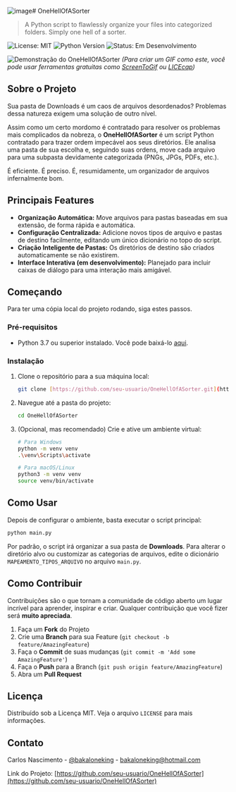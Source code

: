 ![image](https://github.com/user-attachments/assets/6905e6af-2e2e-4147-874e-eac0ed58017b)# OneHellOfASorter

> A Python script to flawlessly organize your files into categorized folders. Simply one hell of a sorter.

![License: MIT](https://img.shields.io/badge/License-MIT-yellow.svg)
![Python Version](https://img.shields.io/badge/python-3.7%2B-blue.svg)
![Status: Em Desenvolvimento](https://img.shields.io/badge/status-em%20desenvolvimento-orange.svg)

![Demonstração do OneHellOfASorter]([https://github.com/user-attachments/assets/c9325983-a7d1-4437-8025-b4614a93540c](https://imgs.search.brave.com/Hve4OkajZxELXx3elL3vAGNR7daZNtpmg4cGqBaiOuQ/rs:fit:860:0:0:0/g:ce/aHR0cHM6Ly9naWZk/Yi5jb20vaW1hZ2Vz/L2hpZ2gvc2ViYXN0/aWFuLW1pY2hhZWxp/cy1ibGFjay1idXRs/ZXItZGFyay1hbmlt/ZS1hNDJiNzEzdm5u/dTQ4b3QxLmdpZg.gif))
*(Para criar um GIF como este, você pode usar ferramentas gratuitas como [ScreenToGif](https://www.screentogif.com/) ou [LICEcap](https://www.cockos.com/licecap/))*

## Sobre o Projeto

Sua pasta de Downloads é um caos de arquivos desordenados? Problemas dessa natureza exigem uma solução de outro nível.

Assim como um certo mordomo é contratado para resolver os problemas mais complicados da nobreza, o **OneHellOfASorter** é um script Python contratado para trazer ordem impecável aos seus diretórios. Ele analisa uma pasta de sua escolha e, seguindo suas ordens, move cada arquivo para uma subpasta devidamente categorizada (PNGs, JPGs, PDFs, etc.).

É eficiente. É preciso. É, resumidamente, um organizador de arquivos infernalmente bom.

## Principais Features

* **Organização Automática:** Move arquivos para pastas baseadas em sua extensão, de forma rápida e automática.
* **Configuração Centralizada:** Adicione novos tipos de arquivo e pastas de destino facilmente, editando um único dicionário no topo do script.
* **Criação Inteligente de Pastas:** Os diretórios de destino são criados automaticamente se não existirem.
* **Interface Interativa (em desenvolvimento):** Planejado para incluir caixas de diálogo para uma interação mais amigável.

## Começando

Para ter uma cópia local do projeto rodando, siga estes passos.

### Pré-requisitos

* Python 3.7 ou superior instalado. Você pode baixá-lo [aqui](https://www.python.org/downloads/).

### Instalação

1.  Clone o repositório para a sua máquina local:
    ```sh
    git clone [https://github.com/seu-usuario/OneHellOfASorter.git](https://github.com/seu-usuario/OneHellOfASorter.git)
    ```
2.  Navegue até a pasta do projeto:
    ```sh
    cd OneHellOfASorter
    ```
3.  (Opcional, mas recomendado) Crie e ative um ambiente virtual:
    ```sh
    # Para Windows
    python -m venv venv
    .\venv\Scripts\activate

    # Para macOS/Linux
    python3 -m venv venv
    source venv/bin/activate
    ```

## Como Usar

Depois de configurar o ambiente, basta executar o script principal:

```sh
python main.py
```

Por padrão, o script irá organizar a sua pasta de **Downloads**. Para alterar o diretório alvo ou customizar as categorias de arquivos, edite o dicionário `MAPEAMENTO_TIPOS_ARQUIVO` no arquivo `main.py`.

## Como Contribuir

Contribuições são o que tornam a comunidade de código aberto um lugar incrível para aprender, inspirar e criar. Qualquer contribuição que você fizer será **muito apreciada**.

1.  Faça um **Fork** do Projeto
2.  Crie uma **Branch** para sua Feature (`git checkout -b feature/AmazingFeature`)
3.  Faça o **Commit** de suas mudanças (`git commit -m 'Add some AmazingFeature'`)
4.  Faça o **Push** para a Branch (`git push origin feature/AmazingFeature`)
5.  Abra um **Pull Request**

## Licença

Distribuído sob a Licença MIT. Veja o arquivo `LICENSE` para mais informações.

## Contato

Carlos Nascimento - [@bakaloneking](https://twitter.com/bakaloneking) - bakaloneking@hotmail.com

Link do Projeto: [https://github.com/seu-usuario/OneHellOfASorter](https://github.com/seu-usuario/OneHellOfASorter)

